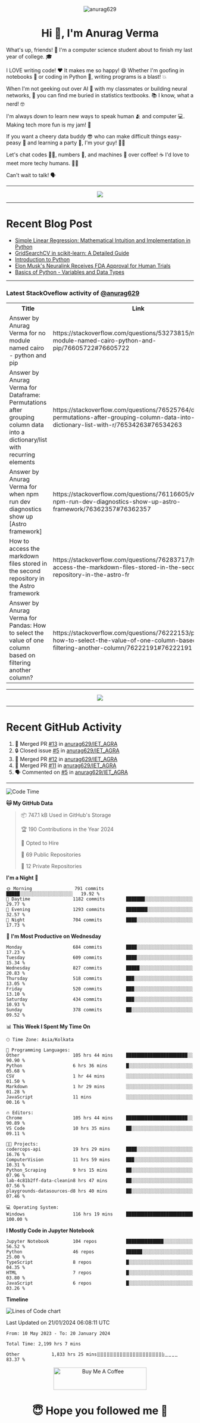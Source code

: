 

<p align="center"> <img src="https://komarev.com/ghpvc/?username=anurag629&label=Profile%20views&color=0e75b6&style=flat" alt="anurag629" /> </p>

<h1 align="center">Hi 👋, I'm Anurag Verma</h1>

What's up, friends! 👋 I'm a computer science student about to finish my last year of college. 🎓

I LOVE writing code! ❤️ It makes me so happy! 😄 Whether I'm goofing in notebooks 📓 or coding in Python 🐍, writing programs is a blast! 💥

When I'm not geeking out over AI 🤖 with my classmates or building neural networks, 🧠 you can find me buried in statistics textbooks. 📚 I know, what a nerd! 🤓

I'm always down to learn new ways to speak human 🫂 and computer 💻. Making tech more fun is my jam! 🍇

If you want a cheery data buddy 😎 who can make difficult things easy-peasy 🥝 and learning a party 🎉, I'm your guy! 🙋‍♂️

Let's chat codes 👨‍💻, numbers 🧮, and machines 🤖 over coffee! ☕ I'd love to meet more techy humans. 💁‍♂️

Can't wait to talk! 🗣️

---

<p align="center">
  <img src="https://spotify-github-profile.vercel.app/api/view.svg?uid=mwvywke3fo2gajpenodnmobfh&cover_image=true&theme=default&show_offline=false&background_color=121212&interchange=false&bar_color=53b14f&bar_color_cover=true">
</p>

---

# Recent Blog Post

<!-- BLOG-POST-LIST:START -->
- [Simple Linear Regression: Mathematical Intuition and Implementation in Python](https://codercops.tech/blog/machine-learning-algorithms/simple-linear-regression-mathematical-intuation)
- [GridSearchCV in scikit-learn: A Detailed Guide](https://codercops.tech/blog/gridsearchcv-in-scikit-learn-a-detailed-guide)
- [Introduction to Python](https://codercops.tech/blog/python-tutorial/introduction-to-python)
- [Elon Musk&#39;s Neuralink Receives FDA Approval for Human Trials](https://codercops.tech/blog/elon-musks-neuralink-receives-fda-approval-for-human-trials)
- [Basics of Python - Variables and Data Types](https://codercops.tech/blog/python-basics-of-python-variables-and-data-types)
<!-- BLOG-POST-LIST:END -->

---

### Latest StackOveflow activity of [@anurag629](https://github.com/anurag629)
<table>
  <tr><th>Title</th><th>Link</th></tr>
  <!-- STACKOVERFLOW:START --><tr><td>Answer by Anurag Verma for no module named cairo - python and pip</td><td>https://stackoverflow.com/questions/53273815/no-module-named-cairo-python-and-pip/76605722#76605722</td></tr><tr><td>Answer by Anurag Verma for Dataframe: Permutations after grouping column data into a dictionary/list with recurring elements</td><td>https://stackoverflow.com/questions/76525764/dataframe-permutations-after-grouping-column-data-into-a-dictionary-list-with-r/76534263#76534263</td></tr><tr><td>Answer by Anurag Verma for when npm run dev diagnostics show up [Astro framework]</td><td>https://stackoverflow.com/questions/76116605/when-npm-run-dev-diagnostics-show-up-astro-framework/76362357#76362357</td></tr><tr><td>How to access the markdown files stored in the second repository in the Astro framework</td><td>https://stackoverflow.com/questions/76283717/how-to-access-the-markdown-files-stored-in-the-second-repository-in-the-astro-fr</td></tr><tr><td>Answer by Anurag Verma for Pandas: How to select the value of one column based on filtering another column?</td><td>https://stackoverflow.com/questions/76222153/pandas-how-to-select-the-value-of-one-column-based-on-filtering-another-column/76222191#76222191</td></tr><!-- STACKOVERFLOW:END -->
</table>

---

<p align="center">
  <img alig src="https://github-profile-trophy.vercel.app/?username=anurag629&theme=onedark&column=-1" />
</p>

---

# Recent GitHub Activity
<!--START_SECTION:activity-->
1. 🎉 Merged PR [#13](https://github.com/anurag629/IET_AGRA/pull/13) in [anurag629/IET_AGRA](https://github.com/anurag629/IET_AGRA)
2. 🔒 Closed issue [#5](https://github.com/anurag629/IET_AGRA/issues/5) in [anurag629/IET_AGRA](https://github.com/anurag629/IET_AGRA)
3. 🎉 Merged PR [#12](https://github.com/anurag629/IET_AGRA/pull/12) in [anurag629/IET_AGRA](https://github.com/anurag629/IET_AGRA)
4. 🎉 Merged PR [#11](https://github.com/anurag629/IET_AGRA/pull/11) in [anurag629/IET_AGRA](https://github.com/anurag629/IET_AGRA)
5. 🗣 Commented on [#5](https://github.com/anurag629/IET_AGRA/issues/5#issuecomment-1854540580) in [anurag629/IET_AGRA](https://github.com/anurag629/IET_AGRA)
<!--END_SECTION:activity-->

---

<!--START_SECTION:waka-->
![Code Time](http://img.shields.io/badge/Code%20Time-2%2C199%20hrs%2032%20mins-blue)

**🐱 My GitHub Data** 

> 📦 747.1 kB Used in GitHub's Storage 
 > 
> 🏆 190 Contributions in the Year 2024
 > 
> 💼 Opted to Hire
 > 
> 📜 69 Public Repositories 
 > 
> 🔑 12 Private Repositories 
 > 
**I'm a Night 🦉** 

```text
🌞 Morning                791 commits         █████░░░░░░░░░░░░░░░░░░░░   19.92 % 
🌆 Daytime                1182 commits        ███████░░░░░░░░░░░░░░░░░░   29.77 % 
🌃 Evening                1293 commits        ████████░░░░░░░░░░░░░░░░░   32.57 % 
🌙 Night                  704 commits         ████░░░░░░░░░░░░░░░░░░░░░   17.73 % 
```
📅 **I'm Most Productive on Wednesday** 

```text
Monday                   684 commits         ████░░░░░░░░░░░░░░░░░░░░░   17.23 % 
Tuesday                  609 commits         ████░░░░░░░░░░░░░░░░░░░░░   15.34 % 
Wednesday                827 commits         █████░░░░░░░░░░░░░░░░░░░░   20.83 % 
Thursday                 518 commits         ███░░░░░░░░░░░░░░░░░░░░░░   13.05 % 
Friday                   520 commits         ███░░░░░░░░░░░░░░░░░░░░░░   13.10 % 
Saturday                 434 commits         ███░░░░░░░░░░░░░░░░░░░░░░   10.93 % 
Sunday                   378 commits         ██░░░░░░░░░░░░░░░░░░░░░░░   09.52 % 
```


📊 **This Week I Spent My Time On** 

```text
🕑︎ Time Zone: Asia/Kolkata

💬 Programming Languages: 
Other                    105 hrs 44 mins     ███████████████████████░░   90.90 % 
Python                   6 hrs 36 mins       █░░░░░░░░░░░░░░░░░░░░░░░░   05.68 % 
CSV                      1 hr 44 mins        ░░░░░░░░░░░░░░░░░░░░░░░░░   01.50 % 
Markdown                 1 hr 29 mins        ░░░░░░░░░░░░░░░░░░░░░░░░░   01.28 % 
JavaScript               11 mins             ░░░░░░░░░░░░░░░░░░░░░░░░░   00.16 % 

🔥 Editors: 
Chrome                   105 hrs 44 mins     ███████████████████████░░   90.89 % 
VS Code                  10 hrs 35 mins      ██░░░░░░░░░░░░░░░░░░░░░░░   09.11 % 

🐱‍💻 Projects: 
codercops-api            19 hrs 29 mins      ████░░░░░░░░░░░░░░░░░░░░░   16.76 % 
ComputerVision           11 hrs 59 mins      ███░░░░░░░░░░░░░░░░░░░░░░   10.31 % 
Python_Scraping          9 hrs 15 mins       ██░░░░░░░░░░░░░░░░░░░░░░░   07.96 % 
lab-4c81b2ff-data-cleanin8 hrs 47 mins       ██░░░░░░░░░░░░░░░░░░░░░░░   07.56 % 
playgrounds-datasources-d8 hrs 40 mins       ██░░░░░░░░░░░░░░░░░░░░░░░   07.46 % 

💻 Operating System: 
Windows                  116 hrs 19 mins     █████████████████████████   100.00 % 
```

**I Mostly Code in Jupyter Notebook** 

```text
Jupyter Notebook         104 repos           ██████████████░░░░░░░░░░░   56.52 % 
Python                   46 repos            ██████░░░░░░░░░░░░░░░░░░░   25.00 % 
TypeScript               8 repos             █░░░░░░░░░░░░░░░░░░░░░░░░   04.35 % 
HTML                     7 repos             █░░░░░░░░░░░░░░░░░░░░░░░░   03.80 % 
JavaScript               6 repos             █░░░░░░░░░░░░░░░░░░░░░░░░   03.26 % 
```



**Timeline**

![Lines of Code chart](https://raw.githubusercontent.com/anurag629/anurag629/main/assets/bar_graph.png)


 Last Updated on 21/01/2024 06:08:11 UTC
<!--END_SECTION:waka-->

<!--START_SECTION:waka-simple-->

```text
From: 10 May 2023 - To: 20 January 2024

Total Time: 2,199 hrs 7 mins

Other            1,833 hrs 25 mins⣿⣿⣿⣿⣿⣿⣿⣿⣿⣿⣿⣿⣿⣿⣿⣿⣿⣿⣿⣿⣷⣀⣀⣀⣀   83.37 %
```

<!--END_SECTION:waka-simple-->

<p align="center"> 
<a href="https://www.buymeacoffee.com/anurag629" target="_blank"><img src="https://cdn.buymeacoffee.com/buttons/default-orange.png" alt="Buy Me A Coffee" height="60" width="250"></a>
</p>


<h1 align="center"> 😇 Hope you followed me 🥰  </h1>
